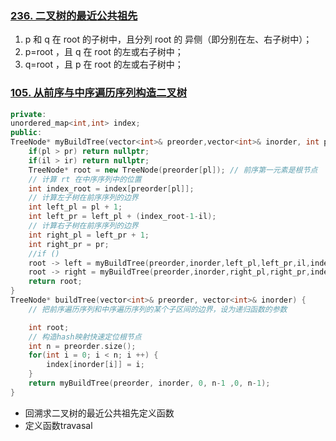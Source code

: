 ### [236. 二叉树的最近公共祖先](https://leetcode.cn/problems/lowest-common-ancestor-of-a-binary-tree/)

1. p 和 q 在 root 的子树中，且分列 root 的 异侧（即分别在左、右子树中）；
2. p=root ，且 q 在 root 的左或右子树中；
3. q=root ，且 p 在 root 的左或右子树中；

### [105. 从前序与中序遍历序列构造二叉树](https://leetcode.cn/problems/construct-binary-tree-from-preorder-and-inorder-traversal/)

```c++
private:
unordered_map<int,int> index;
public:
TreeNode* myBuildTree(vector<int>& preorder,vector<int>& inorder, int pl, int pr, int il, int ir) {       
    if(pl > pr) return nullptr;
    if(il > ir) return nullptr;
    TreeNode* root = new TreeNode(preorder[pl]); // 前序第一元素是根节点
    // 计算 rt 在中序序列中的位置
    int index_root = index[preorder[pl]];
    // 计算左子树在前序序列的边界
    int left_pl = pl + 1;
    int left_pr = left_pl + (index_root-1-il);
    // 计算右子树在前序序列的边界
    int right_pl = left_pr + 1;
    int right_pr = pr;
    //if ()
    root -> left = myBuildTree(preorder,inorder,left_pl,left_pr,il,index_root-1);
    root -> right = myBuildTree(preorder,inorder,right_pl,right_pr,index_root+1,ir);
    return root;
}
TreeNode* buildTree(vector<int>& preorder, vector<int>& inorder) {
    // 把前序遍历序列和中序遍历序列的某个子区间的边界，设为递归函数的参数

    int root;
    // 构造hash映射快速定位根节点
    int n = preorder.size();
    for(int i = 0; i < n; i ++) {
        index[inorder[i]] = i;
    }
    return myBuildTree(preorder, inorder, 0, n-1 ,0, n-1);
} 
```



- 回溯求二叉树的最近公共祖先定义函数
- 定义函数travasal



